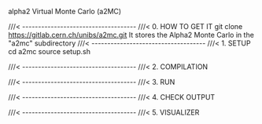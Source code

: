 alpha2 Virtual Monte Carlo (a2MC)


///< ------------------------------------
///< 0. HOW TO GET IT
git clone https://gitlab.cern.ch/unibs/a2mc.git
It stores the Alpha2 Monte Carlo in the "a2mc" subdirectory
///< ------------------------------------
///< 1. SETUP
cd a2mc
source setup.sh

///< ------------------------------------
///< 2. COMPILATION


///< ------------------------------------
///< 3. RUN


///< ------------------------------------
///< 4. CHECK OUTPUT


///< ------------------------------------
///< 5. VISUALIZER

